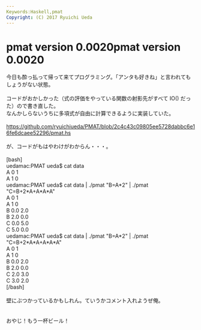 ```yaml
---
Keywords:Haskell,pmat
Copyright: (C) 2017 Ryuichi Ueda
---
```

# <!--:ja-->pmat version 0.0020<!--:--><!--:en-->pmat version 0.0020<!--:-->
<!--:ja-->今日も酔っ払って帰って来てプログラミング。「アンタも好きね」と言われてもしょうがない状態。<br />
<br />
コードがおかしかった（式の評価をやっている関数の射影先がすべて IO() だった）ので書き直した。<br />
なんかしらないうちに多項式が自由に計算できるように実装していた。<br />
<br />
<a target="_blank" href="https://github.com/ryuichiueda/PMAT/blob/2c4c43c09805ee5728dabbc6e16fe6dcaee52296/pmat.hs">https://github.com/ryuichiueda/PMAT/blob/2c4c43c09805ee5728dabbc6e16fe6dcaee52296/pmat.hs</a><br />
<br />
が、コードがもはやわけがわからん・・・。<br />
<br />
[bash]<br />
uedamac:PMAT ueda$ cat data <br />
A 0 1<br />
A 1 0<br />
uedamac:PMAT ueda$ cat data | ./pmat &quot;B=A*2&quot; | ./pmat &quot;C=B+2*A+A*A*A&quot;<br />
A 0 1<br />
A 1 0<br />
B 0.0 2.0<br />
B 2.0 0.0<br />
C 0.0 5.0<br />
C 5.0 0.0<br />
uedamac:PMAT ueda$ cat data | ./pmat &quot;B=A*2&quot; | ./pmat &quot;C=B+2*A*A+A*A*A&quot;<br />
A 0 1<br />
A 1 0<br />
B 0.0 2.0<br />
B 2.0 0.0<br />
C 2.0 3.0<br />
C 3.0 2.0<br />
[/bash]<br />
<br />
壁にぶつかっているかもしれん。ていうかコメント入れようぜ俺。<br />
<br />
<br />
おやじ！もう一杯ビール！<!--:-->
